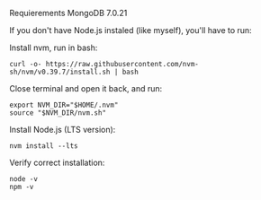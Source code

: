 Requierements
MongoDB 7.0.21

If you don't have Node.js instaled (like myself), you'll have to run:

Install nvm, run in bash:
```
curl -o- https://raw.githubusercontent.com/nvm-sh/nvm/v0.39.7/install.sh | bash
```

Close terminal and open it back, and run:
```
export NVM_DIR="$HOME/.nvm"
source "$NVM_DIR/nvm.sh"
```

Install Node.js (LTS version):
```
nvm install --lts
```

Verify correct installation:
```
node -v
npm -v
```
